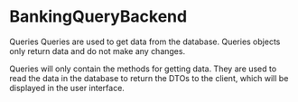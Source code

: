 # BankingQueryBackend
Queries
Queries are used to get data from the database. Queries objects only return data and do not make any changes.

Queries will only contain the methods for getting data. They are used to read the data in the database to return the DTOs to the client, which will be displayed in the user interface.
